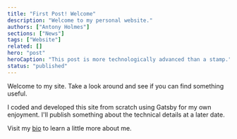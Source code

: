 ```yaml
---
title: "First Post! Welcome"
description: "Welcome to my personal website."
authors: ["Antony Holmes"]
sections: ["News"]
tags: ["Website"]
related: []
hero: "post"
heroCaption: "This post is more technologically advanced than a stamp."
status: "published"
---
```


Welcome to my site. Take a look around and see if you can find something useful.

<!-- end -->

I coded and developed this site from scratch using Gatsby for my own enjoyment. I'll publish something about the technical details at
a later date.

Visit my [bio](/people/antony-holmes) to learn a little more about me.
